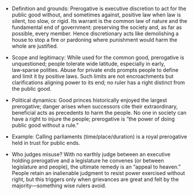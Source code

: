 - Definition and grounds: Prerogative is executive discretion to act for the public good without, and sometimes against, positive law when law is silent, too slow, or rigid. Its warrant is the common law of nature and the fundamental end of government: preserving the society and, as far as possible, every member. Hence discretionary acts like demolishing a house to stop a fire or pardoning where punishment would harm the whole are justified.

- Scope and legitimacy: While used for the common good, prerogative is unquestioned; people tolerate wide latitude, especially in early, law‑sparse polities. Abuse for private ends prompts people to define and limit it by positive laws. Such limits are not encroachments but clarifications aligning power to its end; no ruler has a right distinct from the public good.

- Political dynamics: Good princes historically enjoyed the largest prerogative; danger arises when successors cite their extraordinary, beneficial acts as precedents to harm the people. No one in society can have a right to injure the people; prerogative is “the power of doing public good without a rule.”

- Example: Calling parliaments (time/place/duration) is a royal prerogative held in trust for public ends.

- Who judges misuse? With no earthly judge between an executive holding prerogative and a legislature he convenes (or between legislature and people), the ultimate remedy is an “appeal to heaven.” People retain an inalienable judgment to resist power exercised without right, but this triggers only when grievances are great and felt by the majority—something wise rulers avoid.